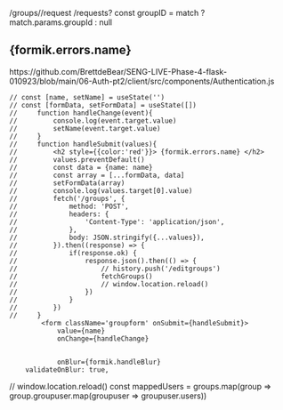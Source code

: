 /groups/<id>/request
/requests?
const groupID = match ? match.params.groupId : null
<h2 style={{color:'red'}}> {formik.errors.name}</h2>
https://github.com/BrettdeBear/SENG-LIVE-Phase-4-flask-010923/blob/main/06-Auth-pt2/client/src/components/Authentication.js

    // const [name, setName] = useState('')
    // const [formData, setFormData] = useState([])
    //     function handleChange(event){
    //         console.log(event.target.value)
    //         setName(event.target.value)
    //     }
    //     function handleSubmit(values){
    //         <h2 style={{color:'red'}}> {formik.errors.name} </h2>
    //         values.preventDefault()
    //         const data = {name: name}
    //         const array = [...formData, data]
    //         setFormData(array)
    //         console.log(values.target[0].value)
    //         fetch('/groups', {
    //             method: 'POST',
    //             headers: {
    //                 'Content-Type': 'application/json',
    //             },
    //             body: JSON.stringify({...values}),
    //         }).then((response) => {
    //             if(response.ok) {
    //                 response.json().then(() => {
    //                     // history.push('/editgroups')
    //                     fetchGroups()
    //                     // window.location.reload()
    //                 })
    //             }
    //         })
    //     }
            <form className='groupform' onSubmit={handleSubmit}>
                value={name}
                onChange={handleChange}
                
                
                onBlur={formik.handleBlur} 
        validateOnBlur: true,

// window.location.reload()
const mappedUsers = groups.map(group => group.groupuser.map(groupuser => groupuser.users))